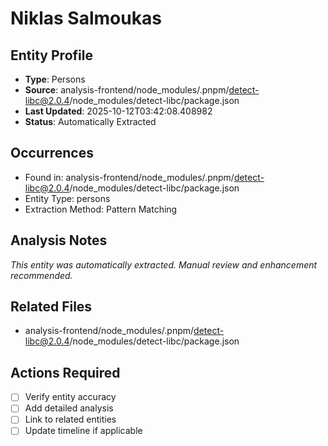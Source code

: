 # Niklas Salmoukas

## Entity Profile
- **Type**: Persons
- **Source**: analysis-frontend/node_modules/.pnpm/detect-libc@2.0.4/node_modules/detect-libc/package.json
- **Last Updated**: 2025-10-12T03:42:08.408982
- **Status**: Automatically Extracted

## Occurrences
- Found in: analysis-frontend/node_modules/.pnpm/detect-libc@2.0.4/node_modules/detect-libc/package.json
- Entity Type: persons
- Extraction Method: Pattern Matching

## Analysis Notes
*This entity was automatically extracted. Manual review and enhancement recommended.*

## Related Files
- analysis-frontend/node_modules/.pnpm/detect-libc@2.0.4/node_modules/detect-libc/package.json

## Actions Required
- [ ] Verify entity accuracy
- [ ] Add detailed analysis
- [ ] Link to related entities
- [ ] Update timeline if applicable
